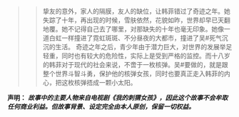 >>挚友的意外，家人的隔膜，友人的缺位，让韩菲错过了奇迹之年。她失踪了十年，再出现的时候，雪肤依然，花貌如昨，世界却早已天翻地覆。她不记得自己去了哪里，对那缺失的十年也毫无印象。她像一道白虹一样撞进了霓虹斑斑、不分昼夜的大都市，撞进了吴#死气沉沉的生活。
>>奇迹之年之后，青少年由于潜力巨大，对世界的发展举足轻重，同时也有较大的危险性，实际上是受到严格的监控。而十八岁的韩菲对于现代的社会来说，不啻于一枚核弹。吴#要做的，就是跟整个世界斗智斗勇，保护他的核弹女孩，同时也要真正走入韩菲的内心，把这枚核弹捂成一颗小太阳。

**声明：**
***故事中的主要人物来自电视剧《我的刺猬女孩》，因此这个故事不会牟取任何商业利益。但故事背景、设定完全由本人原创，保留一切权益。***



